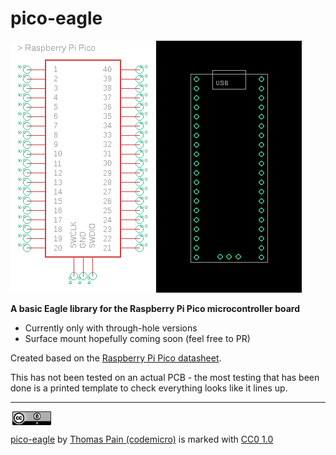 # pico-eagle

![Image](https://raw.githubusercontent.com/codemicro/pico-eagle/master/img.png)

**A basic Eagle library for the Raspberry Pi Pico microcontroller board**

* Currently only with through-hole versions
* Surface mount hopefully coming soon (feel free to PR)

Created based on the [Raspberry Pi Pico datasheet](https://datasheets.raspberrypi.org/pico/pico-datasheet.pdf).

This has not been tested on an actual PCB - the most testing that has been done is a printed template to check everything looks like it lines up.

------

<img  style="height:22px!important;margin-left:3px;vertical-align:text-bottom;"   src="https://raw.githubusercontent.com/codemicro/pico-eagle/master/cc0.png">

<p xmlns:cc="http://creativecommons.org/ns#"  xmlns:dct="http://purl.org/dc/terms/"><a property="dct:title"  rel="cc:attributionURL"  href="https://github.com/codemicro/pico-eagle">pico-eagle</a>  by <a rel="cc:attributionURL dct:creator"  property="cc:attributionName"  href="https://github.com/codemicro">Thomas Pain (codemicro)</a> is marked  with <a  href="http://creativecommons.org/publicdomain/zero/1.0?ref=chooser-v1"  target="_blank" rel="license noopener noreferrer"  style="display:inline-block;">CC0 1.0</p></a>

